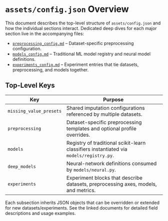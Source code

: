 # `assets/config.json` Overview

This document describes the top-level structure of `assets/config.json` and how the individual sections interact. Dedicated deep dives for each major section live in the accompanying files:

- [`preprocessing_config.md`](./preprocessing_config.md) – Dataset-specific preprocessing configuration.
- [`models_config.md`](./models_config.md) – Traditional ML model registry and neural model definitions.
- [`experiments_config.md`](./experiments_config.md) – Experiment entries that tie datasets, preprocessing, and models together.

## Top-Level Keys

| Key | Purpose |
| --- | --- |
| `missing_value_presets` | Shared imputation configurations referenced by multiple datasets. |
| `preprocessing` | Dataset-specific preprocessing templates and optional profile overrides. |
| `models` | Registry of traditional scikit-learn classifiers instantiated via `models/registry.py`. |
| `deep_models` | Neural-network definitions consumed by `models/neural.py`. |
| `experiments` | Experiment blocks that describe datasets, preprocessing axes, models, and metrics. |

Each subsection inherits JSON objects that can be overridden or extended for new datasets/experiments. See the linked documents for detailed field descriptions and usage examples.
